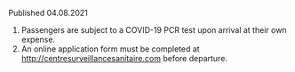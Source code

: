 Published 04.08.2021
1. Passengers are subject to a COVID-19 PCR test upon arrival at their own expense.
2. An online application form must be completed at <a target="_blank" href="http://centresurveillancesanitaire.com/">http://centresurveillancesanitaire.com</a> before departure.